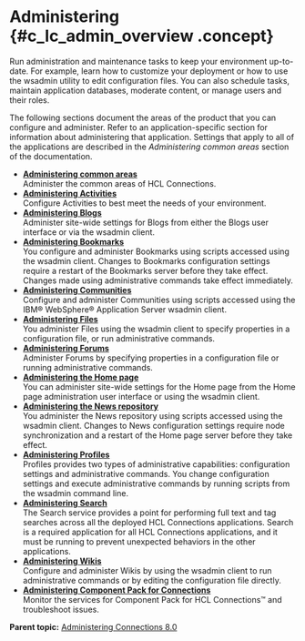 # Administering {#c_lc_admin_overview .concept}

Run administration and maintenance tasks to keep your environment up-to-date. For example, learn how to customize your deployment or how to use the wsadmin utility to edit configuration files. You can also schedule tasks, maintain application databases, moderate content, or manage users and their roles.

The following sections document the areas of the product that you can configure and administer. Refer to an application-specific section for information about administering that application. Settings that apply to all of the applications are described in the *Administering common areas* section of the documentation.

-   **[Administering common areas](../admin/c_admin_act_wsadmin.md)**  
Administer the common areas of HCL Connections.
-   **[Administering Activities](../admin/c_admin_act_overview.md)**  
Configure Activities to best meet the needs of your environment.
-   **[Administering Blogs](../admin/c_administering_blogs.md)**  
Administer site-wide settings for Blogs from either the Blogs user interface or via the wsadmin client.
-   **[Administering Bookmarks](../admin/c_admin_dogerar_intro.md)**  
You configure and administer Bookmarks using scripts accessed using the wsadmin client. Changes to Bookmarks configuration settings require a restart of the Bookmarks server before they take effect. Changes made using administrative commands take effect immediately.
-   **[Administering Communities](../admin/c_admin_communities_intro.md)**  
Configure and administer Communities using scripts accessed using the IBM® WebSphere® Application Server wsadmin client.
-   **[Administering Files](../admin/c_admin_files_overview.md)**  
You administer Files using the wsadmin client to specify properties in a configuration file, or run administrative commands.
-   **[Administering Forums](../admin/c_admin_forums_overview.md)**  
Administer Forums by specifying properties in a configuration file or running administrative commands.
-   **[Administering the Home page](../admin/c_admin_homepage_intro.md)**  
You can administer site-wide settings for the Home page from the Home page administration user interface or using the wsadmin client.
-   **[Administering the News repository](../admin/c_admin_news.md)**  
You administer the News repository using scripts accessed using the wsadmin client. Changes to News configuration settings require node synchronization and a restart of the Home page server before they take effect.
-   **[Administering Profiles](../admin/c_admin_profiles_intro.md)**  
Profiles provides two types of administrative capabilities: configuration settings and administrative commands. You change configuration settings and execute administrative commands by running scripts from the wsadmin command line.
-   **[Administering Search](../admin/c_admin_search.md)**  
The Search service provides a point for performing full text and tag searches across all the deployed HCL Connections applications. Search is a required application for all HCL Connections applications, and it must be running to prevent unexpected behaviors in the other applications.
-   **[Administering Wikis](../admin/c_admin_wikis_overview.md)**  
Configure and administer Wikis by using the wsadmin client to run administrative commands or by editing the configuration file directly.
-   **[Administering Component Pack for Connections](../admin/c_admin_component_pack_intro.md)**  
Monitor the services for Component Pack for HCL Connections™ and troubleshoot issues.

**Parent topic:** [Administering Connections 8.0](../welcome/welcome_admin.md)

